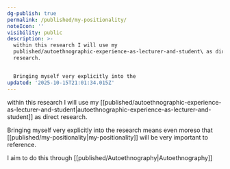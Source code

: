 ```yaml
---
dg-publish: true
permalink: /published/my-positionality/
noteIcon: ''
visibility: public
description: >-
  within this research I will use my
  published/autoethnographic-experience-as-lecturer-and-student\ as direct
  research. 


  Bringing myself very explicitly into the
updated: '2025-10-15T21:01:34.015Z'
---
```


within this research I will use my [[published/autoethnographic-experience-as-lecturer-and-student\|autoethnographic-experience-as-lecturer-and-student]] as direct research. 

Bringing myself very explicitly into the research means even moreso that [[published/my-positionality\|my-positionality]] will be very important to reference. 

I aim to do this through [[published/Autoethnography\|Autoethnography]]
